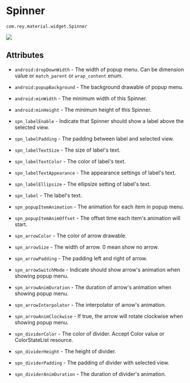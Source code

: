Spinner
=====================

  `com.rey.material.widget.Spinner`  

![](https://github.com/rey5137/Material/raw/master/image/spn.gif)
   

Attributes
------------

* `android:dropDownWidth` - The width of popup menu. Can be dimension value or `match_parent` or `wrap_content` enum.

* `android:popupBackground` - The background drawable of popup menu.

* `android:minWidth` - The minimum width of this Spinner.

* `android:minHeight` - The minimum height of this Spinner.

* `spn_labelEnable` - Indicate that Spinner should show a label above the selected view.

* `spn_labelPadding` - The padding between label and selected view.

* `spn_labelTextSize` - The size of label's text.

* `spn_labelTextColor` - The color of label's text.

* `spn_labelTextAppearance` - The appearance settings of label's text.

* `spn_labelEllipsize` - The ellipsize setting of label's text.

* `spn_label` - The label's text.

* `spn_popupItemAnimation` - The animation for each item in popup menu.

* `spn_popupItemAnimOffset` - The offset time each item's animation will start.

* `spn_arrowColor` - The color of arrow drawable.

* `spn_arrowSize` - The width of arrow. 0 mean show no arrow.

* `spn_arrowPadding` - The padding left and right of arrow.

* `spn_arrowSwitchMode` - Indicate should show arrow's animation when showing popup menu.

* `spn_arrowAnimDuration` - The duration of arrow's animation when showing popup menu.

* `spn_arrowInterpolator` - The interpolator of arrow's animation.

* `spn_arrowAnimClockwise` - If true, the arrow will rotate clockwise when showing popup menu.

* `spn_dividerColor` - The color of divider. Accept Color value or ColorStateList resource.

* `spn_dividerHeight` - The height of divider.

* `spn_dividerPadding` - The padding of divider with selected view.

* `spn_dividerAnimDuration` - The duration of divider's animation.
